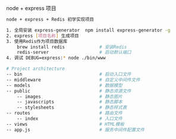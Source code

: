 <!--
 * @Descripttion:
 * @Author: ganbowen
 * @Date: 2020-07-16 18:28:40
 * @LastEditors: ganbowen
 * @LastEditTime: 2020-07-17 14:56:45
-->

node + express 项目

```bash
node + express + Redis 初学实现项目

1. 全局安装 express-generator  npm install express-generator -g
2. express [项目名称] 生成项目
3. 使用Redis作为项目数据库
    brew install redis             # 安装Redis
    redis-server                   # 启动默认端口
4. 调试 DEBUG=express:* node ./bin/www

# Project architecture
-- bin                             # 启动入口文件
-- middleware                      # 自定义中间件文件
-- models                          # 数据模型
-- public                          # 静态资源文件
    -- images                      # 静态图片
    -- javascripts                 # 静态脚本
    -- stylesheets                 # 静态样式表
-- routes                          # 路由文件
    -- index                       # 入口文件
-- views                           # HTML模板
-- app.js                          # 服务中间件配置文件

```
